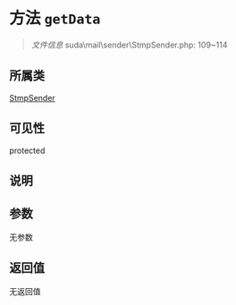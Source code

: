 # 方法 `getData`

> *文件信息* suda\mail\sender\StmpSender.php: 109~114

## 所属类 

[StmpSender](../StmpSender.md)

## 可见性

protected

## 说明



## 参数


无参数


## 返回值

无返回值
